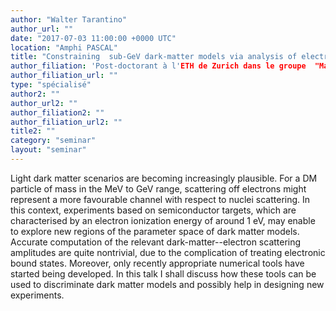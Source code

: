 ```yaml
---
author: "Walter Tarantino"
author_url: ""
date: "2017-07-03 11:00:00 +0000 UTC"
location: "Amphi PASCAL"
title: "Constraining  sub-GeV dark-matter models via analysis of electronic response of semiconductor targets"
author_filiation: 'Post-doctorant à l'ETH de Zurich dans le groupe  "Materials Theory"'
author_filiation_url: ""
type: "spécialisé"
author2: ""
author_url2: ""
author_filiation2: ""
author_filiation_url2: ""
title2: ""
category: "seminar" 
layout: "seminar"
---
```

Light dark matter scenarios are becoming increasingly plausible. For a DM particle of mass in the MeV to GeV range, scattering off electrons might represent a more favourable channel with respect to nuclei scattering. In this context, experiments based on semiconductor targets, which are characterised by an electron ionization energy of around 1 eV, may enable to explore new regions of the parameter space of dark matter models. Accurate computation of the relevant dark-matter--electron scattering amplitudes are quite nontrivial, due to the complication of treating electronic bound states. Moreover, only recently appropriate numerical tools have started being developed. In this talk I shall discuss how these tools can be used to discriminate dark matter models and possibly help in designing new experiments.
